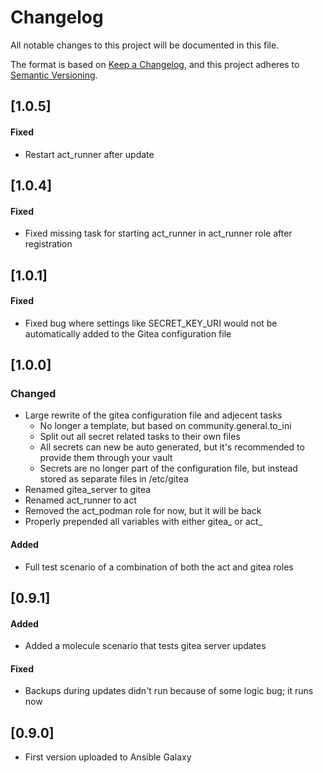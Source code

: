 # Changelog

All notable changes to this project will be documented in this file.

The format is based on [Keep a Changelog](https://keepachangelog.com/en/1.1.0/),
and this project adheres to [Semantic Versioning](https://semver.org/spec/v2.0.0.html).

## [1.0.5]
#### Fixed

- Restart act_runner after update

## [1.0.4]

#### Fixed

- Fixed missing task for starting act_runner in act_runner role after registration

## [1.0.1]

#### Fixed

- Fixed bug where settings like SECRET_KEY_URI would not be automatically added to the
  Gitea configuration file

## [1.0.0]

### Changed

- Large rewrite of the gitea configuration file and adjecent tasks
  - No longer a template, but based on community.general.to_ini
  - Split out all secret related tasks to their own files
  - All secrets can new be auto generated, but it's recommended to provide them through
    your vault
  - Secrets are no longer part of the configuration file, but instead stored as separate
    files in /etc/gitea
- Renamed gitea_server to gitea
- Renamed act_runner to act
- Removed the act_podman role for now, but it will be back
- Properly prepended all variables with either gitea_ or act_

#### Added

- Full test scenario of a combination of both the act and gitea roles

## [0.9.1]

#### Added

- Added a molecule scenario that tests gitea server updates

#### Fixed

- Backups during updates didn't run because of some logic bug; it runs now

## [0.9.0]

- First version uploaded to Ansible Galaxy

